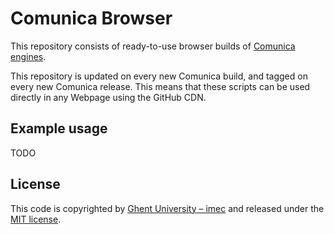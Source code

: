 # Comunica Browser

This repository consists of ready-to-use browser builds of [Comunica engines](https://github.com/comunica/comunica/).

This repository is updated on every new Comunica build, and tagged on every new Comunica release.
This means that these scripts can be used directly in any Webpage using the GitHub CDN.

## Example usage

TODO

## License
This code is copyrighted by [Ghent University – imec](http://idlab.ugent.be/)
and released under the [MIT license](http://opensource.org/licenses/MIT).
